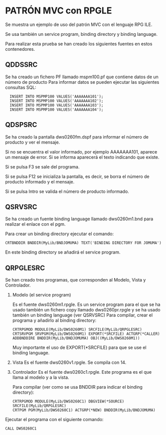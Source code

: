 # PATRÓN MVC con RPGLE

Se muestra un ejemplo de uso del patrón MVC con el lenguaje RPG ILE.

Se usa también un service program, binding directory y binding language.

Para realizar esta prueba se han creado los siguientes fuentes en estos contenedores.

## QDDSSRC

Se ha creado un fichero PF llamado mspm100.pf que contiene datos de un número de producto
Para informar datos se pueden ejecutar las siguientes consultas SQL:

```
  INSERT INTO MSPMP100 VALUES('AAAAAAA101');
  INSERT INTO MSPMP100 VALUES('AAAAAAA102');
  INSERT INTO MSPMP100 VALUES('AAAAAAA103');
  INSERT INTO MSPMP100 VALUES('AAAAAAA104');
```

## QDSPSRC

Se ha creado la pantalla dws0260fm.dspf para informar el número de producto y ver el mensaje.

Si no se encuentra el valor informado, por ejemplo AAAAAAA101, aparece un mensaje de error. Si se informa aparecerá el texto indicando que existe.

Si se pulsa F3 se sale del programa.

Si se pulsa F12 se inicializa la pantalla, es decir, se borra el número de producto informado y el mensaje.

Si se pulsa Intro se valida el número de producto informado.

## QSRVSRC

Se ha creado un fuente binding language llamado dws0260m1.bnd para realizar el enlace con el pgm.

Para crear un binding directory ejecutar el comando:

```
CRTBNDDIR BNDDIR(MyLib/BNDJOMUMA) TEXT('BINDING DIRECTORY FOR JOMUMA')
```

En este binding directory se añadirá el service program.

## QRPGLESRC

Se han creado tres programas, que corresponden al Modelo, Vista y Controlador.

1. Modelo (el service program)

   Es el fuente dws0260m1.rpgle. Es un service program para el que se ha usado también un fichero copy llamado dws0260pr.rpgle y se ha usado también un binding language (ver QSRVSRC)
   Para compilar, crear el programa y añadirlo al binding directory:

   ```
   CRTRPGMOD MODULE(MyLib/DWS0260M1) SRCFILE(MyLib/QRPGLESRC)
   CRTSRVPGM SRVPGM(MyLib/DWS0260M1) EXPORT(*SRCFILE) ACTGRP(*CALLER)
   ADDBNDDIRE BNDDIR(MyLib/BNDJOMUMA) OBJ((MyLib/DWS0260M1))
   ```

   Muy importante el uso de EXPORT(\*SRCFILE) para que se use el binding language.

2. Vista
   Es el fuente dws0260v1.rpgle.
   Se compila con 14.

3. Controlador
   Es el fuente dws0260c1.rpgle.
   Este programa es el que llama al modelo y a la vista.

   Para compilar (ver como se usa BNDDIR para indicar el binding directory):

   ```
   CRTRPGMOD MODULE(MyLib/DWS0260C1) DBGVIEW(*SOURCE) SRCFILE(MyLib/QRPGLESRC)
   CRTPGM PGM(MyLib/DWS0260C1) ACTGRP(*NEW) BNDDIR(MyLib/BNDJOMUMA)
   ```

Ejecutar el programa con el siguiente comando:

```
CALL DWS0260C1
```
